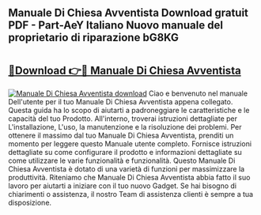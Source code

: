 ## Manuale Di Chiesa Avventista Download gratuit PDF - Part-AeY Italiano Nuovo manuale del proprietario di riparazione bG8KG

# <h2><a href="http://dfb54w.blite.top/?on=Manuale+Di+Chiesa+Avventista">🔗Download 👉🔴 Manuale Di Chiesa Avventista</a></h2>

[![Manuale Di Chiesa Avventista download](https://i.imgur.com/lujVjoI.png)](http://dfb54w.blite.top/?on=Manuale+Di+Chiesa+Avventista)
Ciao e benvenuto nel manuale Dell'utente per il tuo Manuale Di Chiesa Avventista appena collegato. Questa guida ha lo scopo di aiutarti a padroneggiare le caratteristiche e le capacità del tuo Prodotto. All'interno, troverai istruzioni dettagliate per L'installazione, L'uso, la manutenzione e la risoluzione dei problemi. Per ottenere il massimo dal tuo Manuale Di Chiesa Avventista, prenditi un momento per leggere questo Manuale utente completo. Fornisce istruzioni dettagliate su come configurare il prodotto e informazioni dettagliate su come utilizzare le varie funzionalità e funzionalità. Questo Manuale Di Chiesa Avventista è dotato di una varietà di funzioni per massimizzare la produttività. Riteniamo che Manuale Di Chiesa Avventista abbia fatto il suo lavoro per aiutarti a iniziare con il tuo nuovo Gadget. Se hai bisogno di chiarimenti o assistenza, il nostro Team di assistenza clienti è sempre a tua disposizione.
